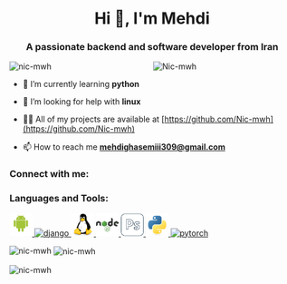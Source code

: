 <h1 align="center">Hi 👋, I'm Mehdi</h1>
<h3 align="center">A passionate backend and software developer from Iran</h3>

<img align="right" alt="Nic-mwh" width = "250" src="https://cdn.dribbble.com/userupload/22788622/file/original-83fc296337acfeaf84a35af03b015c2e.gif">

<p align="left"> <img src="https://komarev.com/ghpvc/?username=nic-mwh&label=Profile%20views&color=0e75b6&style=flat" alt="nic-mwh" /> </p>

- 🌱 I’m currently learning **python**

- 🤝 I’m looking for help with **linux**

- 👨‍💻 All of my projects are available at [https://github.com/Nic-mwh](https://github.com/Nic-mwh)

- 📫 How to reach me **mehdighasemiii309@gmail.com**

<h3 align="left">Connect with me:</h3>
<p align="left">
</p>

<h3 align="left">Languages and Tools:</h3>
<p align="left"> <a href="https://developer.android.com" target="_blank" rel="noreferrer"> <img src="https://raw.githubusercontent.com/devicons/devicon/master/icons/android/android-original-wordmark.svg" alt="android" width="40" height="40"/> </a> <a href="https://www.djangoproject.com/" target="_blank" rel="noreferrer"> <img src="https://cdn.worldvectorlogo.com/logos/django.svg" alt="django" width="40" height="40"/> </a> <a href="https://www.linux.org/" target="_blank" rel="noreferrer"> <img src="https://raw.githubusercontent.com/devicons/devicon/master/icons/linux/linux-original.svg" alt="linux" width="40" height="40"/> </a> <a href="https://nodejs.org" target="_blank" rel="noreferrer"> <img src="https://raw.githubusercontent.com/devicons/devicon/master/icons/nodejs/nodejs-original-wordmark.svg" alt="nodejs" width="40" height="40"/> </a> <a href="https://www.photoshop.com/en" target="_blank" rel="noreferrer"> <img src="https://raw.githubusercontent.com/devicons/devicon/master/icons/photoshop/photoshop-line.svg" alt="photoshop" width="40" height="40"/> </a> <a href="https://www.python.org" target="_blank" rel="noreferrer"> <img src="https://raw.githubusercontent.com/devicons/devicon/master/icons/python/python-original.svg" alt="python" width="40" height="40"/> </a> <a href="https://pytorch.org/" target="_blank" rel="noreferrer"> <img src="https://www.vectorlogo.zone/logos/pytorch/pytorch-icon.svg" alt="pytorch" width="40" height="40"/> </a> </p>

<p><img align="left" src="https://github-readme-stats.vercel.app/api/top-langs?username=nic-mwh&show_icons=true&locale=en&layout=compact" alt="nic-mwh" /></p>

<p>&nbsp;<img align="center" src="https://github-readme-stats.vercel.app/api?username=nic-mwh&show_icons=true&locale=en" alt="nic-mwh" /></p>

<p><img align="center" src="https://github-readme-streak-stats.herokuapp.com/?user=nic-mwh&" alt="nic-mwh" /></p>

